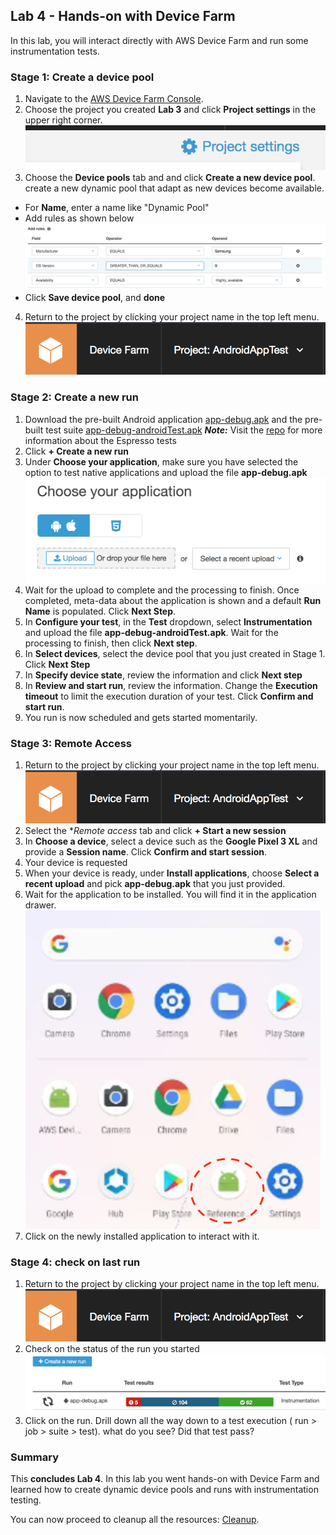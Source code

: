 
## Lab 4 - Hands-on with Device Farm

In this lab, you will interact directly with AWS Device Farm and run some instrumentation tests. 

### Stage 1: Create a device pool

1. Navigate to the [AWS Device Farm Console](https://us-west-2.console.aws.amazon.com/devicefarm/home).
2. Choose the project you created **Lab 3** and click **Project settings** in the upper right corner.
    ![project-setting](img/Lab4-Stage1-project-settings.png)
3. Choose the **Device pools** tab and and click **Create a new device pool**. create a new dynamic pool that adapt as new devices become available.
  - For **Name**, enter a name like "Dynamic Pool"
  - Add rules as shown below
    ![device-pool-rules](img/Lab4-Stage1-rules.png)
  - Click **Save device pool**, and **done**
4. Return to the project by clicking your project name in the top left menu.
    ![back-to-project](img/Lab4-Stage1-back-to-project.png)

### Stage 2: Create a new run

1. Download the pre-built Android application [app-debug.apk](https://github.com/aws-samples/aws-device-farm-sample-app-for-android/raw/master/prebuilt/app-debug.apk) and the pre-built test suite [app-debug-androidTest.apk](https://github.com/aws-samples/aws-device-farm-sample-app-for-android/raw/master/prebuilt/app-debug-androidTest.apk)
    **_Note:_** Visit the [repo](https://github.com/aws-samples/aws-device-farm-sample-app-for-android#strategies-for-espresso) for more information about the Espresso tests
2. Click **+ Create a new run**
3. Under **Choose your application**, make sure you have selected the option to test native applications and upload the file **app-debug.apk**
    ![native](img/Lab4-Stage2-native.png)
4. Wait for the upload to complete and the processing to finish. Once completed, meta-data about the application is shown and a default **Run Name** is populated. Click **Next Step**.
5. In **Configure your test**, in the **Test** dropdown, select **Instrumentation** and upload the file **app-debug-androidTest.apk**. Wait for the processing to finish, then click **Next step**.
6. In **Select devices**, select the device pool that you just created in Stage 1. Click **Next Step**
7. In **Specify device state**, review the information and click **Next step**
8. In **Review and start run**, review the information. Change the **Execution timeout** to limit the execution duration of your test. Click **Confirm and start run**.
9.  You run is now scheduled and gets started momentarily.

### Stage 3: Remote Access

1. Return to the project by clicking your project name in the top left menu.
    ![back-to-project](img/Lab4-Stage1-back-to-project.png)
2. Select the **Remote access* tab and click **+ Start a new session**
3. In **Choose a device**, select a device such as the **Google Pixel 3 XL** and provide a **Session name**. Click **Confirm and start session**.
4. Your device is requested
5. When your device is ready, under **Install applications**, choose **Select a recent upload** and pick **app-debug.apk** that you just provided.
6. Wait for the application to be installed. You will find it in the application drawer.
    ![installed](img/Lab4-Stage3-installed.png)
7. Click on the newly installed application to interact with it.

### Stage 4: check on last run

1. Return to the project by clicking your project name in the top left menu.
    ![back-to-project](img/Lab4-Stage1-back-to-project.png)
2. Check on the status of the run you started
    ![check-on-run](img/Lab4-Stage4-check-on-run.png)
3. Click on the run. Drill down all the way down to a test execution ( run > job > suite > test). what do you see? Did that test pass?


### Summary

This **concludes Lab 4**. In this lab you went hands-on with Device Farm and learned how to create dynamic device pools and runs with instrumentation testing.

You can now proceed to cleanup all the resources: [Cleanup](README.md#clean-up).
